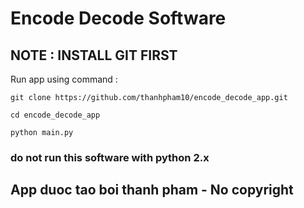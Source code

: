 # Encode Decode Software

## NOTE : INSTALL GIT FIRST 

Run app using command :
```
git clone https://github.com/thanhpham10/encode_decode_app.git
```
```
cd encode_decode_app
```
```
python main.py
```

### __do not run this software with python 2.x__
## App duoc tao boi thanh pham - No copyright


